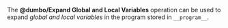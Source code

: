 The **@dumbo/Expand Global and Local Variables** operation can be used to expand _global and local variables_ in the program stored in `__program__`.
